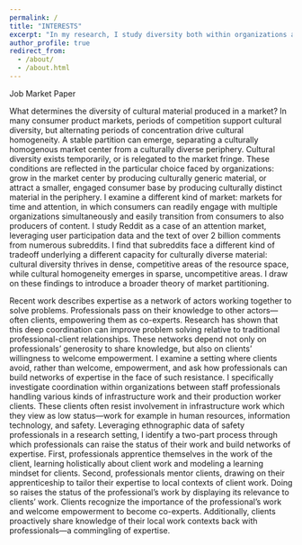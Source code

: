 ```yaml
---
permalink: /
title: "INTERESTS"
excerpt: "In my research, I study diversity both within organizations and within markets. First, within organizations I study diversity of employee backgrounds in terms of culture, demographics, and expertise, as well as diversity of employee position in terms of status and authority. I ask how individuals coming from different backgrounds and occupying different positions can coordinate within organizations, and what organizations can do to facilitate success across these groups. Second, within markets, I study the ability of organizations to address a diversity of cultural tastes. With the ongoing development of markets in which organizations compete for the time and attention of individuals, the line is blurring between individuals as consumers and organizations as producers in markets. In markets such as online communities, open innovation, and gig-economy platforms, individuals can act on their cultural tastes not only by choosing which content to consume, but also which organizational spaces to join and shape. Whether these markets, and the organizations operating in them, can thrive depends on their ability to address a diversity of cultural tastes. I study these markets and contrast them with traditional consumer product markets. In pursuing these questions, I leverage both ethnographic and experimental methods, as well as quantitative analyses of social networks and text data. I pursue these questions with data from organizations in a range of industries including social media, finance, and scientific research labs."
author_profile: true
redirect_from: 
  - /about/
  - /about.html
---
```

Job Market Paper

 What determines the diversity of cultural material produced in a market? In many consumer product markets, periods of competition support cultural diversity, but alternating periods of concentration drive cultural homogeneity. A stable partition can emerge, separating a culturally homogenous market center from a culturally diverse periphery. Cultural diversity exists temporarily, or is relegated to the market fringe. These conditions are reflected in the particular choice faced by organizations: grow in the market center by producing culturally generic material, or attract a smaller, engaged consumer base by producing culturally distinct material in the periphery. I examine a different kind of market: markets for time and attention, in which consumers can readily engage with multiple organizations simultaneously and easily transition from consumers to also producers of content. I study Reddit as a case of an attention market, leveraging user participation data and the text of over 2 billion comments from numerous subreddits. I find that subreddits face a different kind of tradeoff underlying a different capacity for culturally diverse material: cultural diversity thrives in dense, competitive areas of the resource space, while cultural homogeneity emerges in sparse, uncompetitive areas. I draw on these findings to introduce a broader theory of market partitioning.



Recent work describes expertise as a network of actors working together to solve problems. Professionals pass on their knowledge to other actors—often clients, empowering them as co-experts. Research has shown that this deep coordination can improve problem solving relative to traditional professional-client relationships. These networks depend not only on professionals’ generosity to share knowledge, but also on clients’ willingness to welcome empowerment. I examine a setting where clients avoid, rather than welcome, empowerment, and ask how professionals can build networks of expertise in the face of such resistance. I specifically investigate coordination within organizations between staff professionals handling various kinds of infrastructure work and their production worker clients. These clients often resist involvement in infrastructure work which they view as low status—work for example in human resources, information technology, and safety. Leveraging ethnographic data of safety professionals in a research setting, I identify a two-part process through which professionals can raise the status of their work and build networks of expertise. First, professionals apprentice themselves in the work of the client, learning holistically about client work and modeling a learning mindset for clients. Second, professionals mentor clients, drawing on their apprenticeship to tailor their expertise to local contexts of client work. Doing so raises the status of the professional’s work by displaying its relevance to clients’ work. Clients recognize the importance of the professional’s work and welcome empowerment to become co-experts. Additionally, clients proactively share knowledge of their local work contexts back with professionals—a commingling of expertise.
